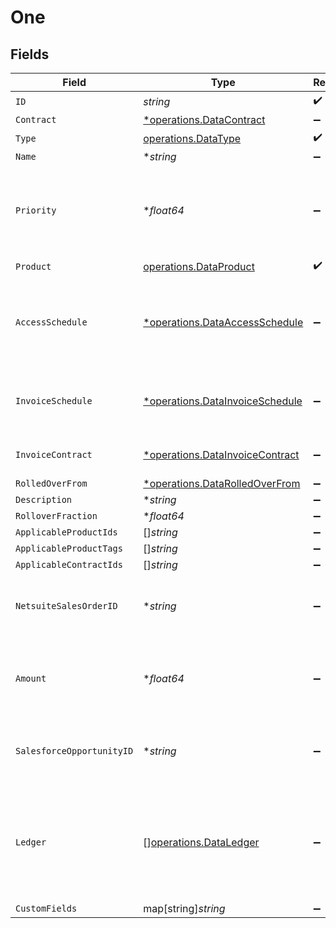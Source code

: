 # One


## Fields

| Field                                                                                                          | Type                                                                                                           | Required                                                                                                       | Description                                                                                                    |
| -------------------------------------------------------------------------------------------------------------- | -------------------------------------------------------------------------------------------------------------- | -------------------------------------------------------------------------------------------------------------- | -------------------------------------------------------------------------------------------------------------- |
| `ID`                                                                                                           | *string*                                                                                                       | :heavy_check_mark:                                                                                             | N/A                                                                                                            |
| `Contract`                                                                                                     | [*operations.DataContract](../../models/operations/datacontract.md)                                            | :heavy_minus_sign:                                                                                             | N/A                                                                                                            |
| `Type`                                                                                                         | [operations.DataType](../../models/operations/datatype.md)                                                     | :heavy_check_mark:                                                                                             | N/A                                                                                                            |
| `Name`                                                                                                         | **string*                                                                                                      | :heavy_minus_sign:                                                                                             | N/A                                                                                                            |
| `Priority`                                                                                                     | **float64*                                                                                                     | :heavy_minus_sign:                                                                                             | If multiple credits or commits are applicable, the one with the lower priority will apply first.               |
| `Product`                                                                                                      | [operations.DataProduct](../../models/operations/dataproduct.md)                                               | :heavy_check_mark:                                                                                             | N/A                                                                                                            |
| `AccessSchedule`                                                                                               | [*operations.DataAccessSchedule](../../models/operations/dataaccessschedule.md)                                | :heavy_minus_sign:                                                                                             | The schedule that the customer will gain access to the credits purposed with this commit.                      |
| `InvoiceSchedule`                                                                                              | [*operations.DataInvoiceSchedule](../../models/operations/datainvoiceschedule.md)                              | :heavy_minus_sign:                                                                                             | The schedule that the customer will be invoiced for this commit.                                               |
| `InvoiceContract`                                                                                              | [*operations.DataInvoiceContract](../../models/operations/datainvoicecontract.md)                              | :heavy_minus_sign:                                                                                             | The contract that this commit will be billed on.                                                               |
| `RolledOverFrom`                                                                                               | [*operations.DataRolledOverFrom](../../models/operations/datarolledoverfrom.md)                                | :heavy_minus_sign:                                                                                             | N/A                                                                                                            |
| `Description`                                                                                                  | **string*                                                                                                      | :heavy_minus_sign:                                                                                             | N/A                                                                                                            |
| `RolloverFraction`                                                                                             | **float64*                                                                                                     | :heavy_minus_sign:                                                                                             | N/A                                                                                                            |
| `ApplicableProductIds`                                                                                         | []*string*                                                                                                     | :heavy_minus_sign:                                                                                             | N/A                                                                                                            |
| `ApplicableProductTags`                                                                                        | []*string*                                                                                                     | :heavy_minus_sign:                                                                                             | N/A                                                                                                            |
| `ApplicableContractIds`                                                                                        | []*string*                                                                                                     | :heavy_minus_sign:                                                                                             | N/A                                                                                                            |
| `NetsuiteSalesOrderID`                                                                                         | **string*                                                                                                      | :heavy_minus_sign:                                                                                             | This field's availability is dependent on your client's configuration.                                         |
| `Amount`                                                                                                       | **float64*                                                                                                     | :heavy_minus_sign:                                                                                             | (DEPRECATED) Use access_schedule + invoice_schedule instead.                                                   |
| `SalesforceOpportunityID`                                                                                      | **string*                                                                                                      | :heavy_minus_sign:                                                                                             | This field's availability is dependent on your client's configuration.                                         |
| `Ledger`                                                                                                       | [][operations.DataLedger](../../models/operations/dataledger.md)                                               | :heavy_minus_sign:                                                                                             | A list of ordered events that impact the balance of a commit. For example, an invoice deduction or a rollover. |
| `CustomFields`                                                                                                 | map[string]*string*                                                                                            | :heavy_minus_sign:                                                                                             | N/A                                                                                                            |